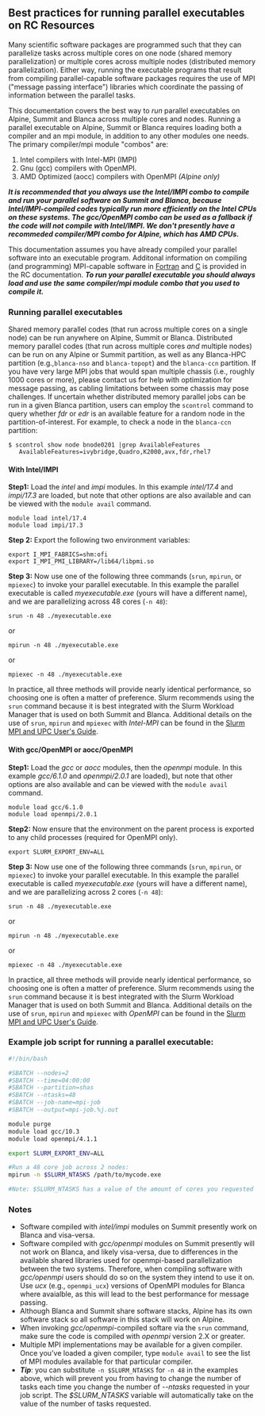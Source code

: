 ##  Best practices for running parallel executables on RC Resources

Many scientific software packages are programmed such that they can parallelize tasks across multiple cores on one node (shared memory parallelization) or multiple cores across multiple nodes (distributed memory parallelization).  Either way, running the executable programs that result from compiling parallel-capable software packages requires the use of MPI ("message passing interface") libraries which coordinate the passing of information between the parallel tasks.

This documentation covers the best way to _run_ parallel executables on Alpine, Summit and Blanca across multiple cores and nodes. Running a parallel executable on Alpine, Summit or Blanca requires loading both a compiler and an mpi module, in addition to any other modules one needs.  The primary compiler/mpi module "combos" are: 

1) Intel compilers with Intel-MPI (IMPI)
2) Gnu (gcc) compilers with OpenMPI.  
3) AMD Optimized (aocc) compilers with OpenMPI _(Alpine only)_

___It is recommended that you always use the Intel/IMPI combo to compile and run your parallel software on Summit and Blanca, because Intel/IMPI-compiled codes typically run more efficiently on the Intel CPUs on these systems. The gcc/OpenMPI combo can be used as a fallback if the code will not compile with Intel/IMPI. We don't presently have a recommeded compiler/MPI combo for Alpine, which has AMD CPUs.___

This documentation assumes you have already compiled your parallel software into an executable program.  Additonal information on compiling (and programming) MPI-capable software in [Fortran](https://curc.readthedocs.io/en/latest/programming/MPI-Fortran.html) and [C](https://curc.readthedocs.io/en/latest/programming/MPI-C.html) is provided in the RC documentation. ___To run your parallel executable you should always load and use the same compiler/mpi module combo that you used to compile it.___  



### Running parallel executables

Shared memory parallel codes (that run across multiple cores on a single node) can be run anywhere on Alpine, Summit or Blanca.  Distributed memory parallel codes (that run across multiple cores _and_ multiple nodes) can be run on any Alpine or Summit partition, as well as any Blanca-HPC partition (e.g.,`blanca-nso` and `blanca-topopt`) and the `blanca-ccn` partition. If you have very large MPI jobs that would span multiple chassis (i.e., roughly 1000 cores or more), please contact us for help with optimization for message passing, as cabling limitations between some chassis may pose challenges. If uncertain whether distributed memory parallel jobs can be run in a given Blanca partition, users can employ the `scontrol` command to query whether _fdr_ or _edr_ is an available feature for a random node in the partition-of-interest. For example, to check a node in the `blanca-ccn` partition: 
```
$ scontrol show node bnode0201 |grep AvailableFeatures
   AvailableFeatures=ivybridge,Quadro,K2000,avx,fdr,rhel7
   ```

#### With Intel/IMPI

__Step1:__
Load the _intel_ and _impi_ modules. In this example _intel/17.4_ and _impi/17.3_ are loaded, but note that other options are also available and can be viewed with the `module avail` command.
```
module load intel/17.4
module load impi/17.3
```

__Step 2:__
Export the following two environment variables:
```
export I_MPI_FABRICS=shm:ofi
export I_MPI_PMI_LIBRARY=/lib64/libpmi.so
```

__Step 3:__
Now use one of the following three commands (`srun`, `mpirun`, or `mpiexec`) to invoke your parallel executable.  In this example the parallel executable is called _myexecutable.exe_ (yours will have a different name), and we are parallelizing across 48 cores (`-n 48`):
```
srun -n 48 ./myexecutable.exe
```
or
```
mpirun -n 48 ./myexecutable.exe
```
or
```
mpiexec -n 48 ./myexecutable.exe
```

In practice, all three methods will provide nearly identical performance, so choosing one is often a matter of preference. Slurm recommends using the `srun` command because it is best integrated with the Slurm Workload Manager that is used on both Summit and Blanca. Additional details on the use of `srun`, `mpirun` and `mpiexec` with _Intel-MPI_ can be found in the [Slurm MPI and UPC User's Guide](https://slurm.schedmd.com/mpi_guide.html#intel_mpi). 

#### With gcc/OpenMPI or aocc/OpenMPI

__Step1:__
Load the _gcc_ or _aocc_ modules, then the _openmpi_ module. In this example _gcc/6.1.0_ and _openmpi/2.0.1_ are loaded), but note that other options are also available and can be viewed with the `module avail` command.
```
module load gcc/6.1.0
module load openmpi/2.0.1
```

__Step2:__
Now ensure that the environment on the parent process is exported to any child processes (required for OpenMPI only).
```
export SLURM_EXPORT_ENV=ALL
```

__Step 3:__
Now use one of the following three commands (`srun`, `mpirun`, or `mpiexec`) to invoke your parallel executable. In this example the parallel executable is called _myexecutable.exe_ (yours will have a different name), and we are parallelizing across 2 cores (`-n 48`):
```
srun -n 48 ./myexecutable.exe
```
or
```
mpirun -n 48 ./myexecutable.exe
```
or
```
mpiexec -n 48 ./myexecutable.exe
```

In practice, all three methods will provide nearly identical performance, so choosing one is often a matter of preference. Slurm recommends using the `srun` command because it is best integrated with the Slurm Workload Manager that is used on both Summit and Blanca. Additional details on the use of `srun`, `mpirun` and `mpiexec` with _OpenMPI_ can be found in the [Slurm MPI and UPC User's Guide](https://slurm.schedmd.com/mpi_guide.html#open_mpi).

### Example job script for running a parallel executable:

```bash
#!/bin/bash

#SBATCH --nodes=2
#SBATCH --time=04:00:00
#SBATCH --partition=shas
#SBATCH --ntasks=48
#SBATCH --job-name=mpi-job
#SBATCH --output=mpi-job.%j.out

module purge
module load gcc/10.3
module load openmpi/4.1.1

export SLURM_EXPORT_ENV=ALL

#Run a 48 core job across 2 nodes:
mpirun -n $SLURM_NTASKS /path/to/mycode.exe

#Note: $SLURM_NTASKS has a value of the amount of cores you requested
```

### Notes

* Software compiled with _intel/impi_ modules on Summit presently work on Blanca and visa-versa.
* Software compiled with _gcc/openmpi_ modules on Summit presently will not work on Blanca, and likely visa-versa, due to differences in the available shared libraries used for openmpi-based parallelization between the two systems. Therefore, when compiling software with _gcc/openmpi_ users should do so on the system they intend to use it on.  Use *ucx* (e.g., `openmpi_ucx`) versions of OpenMPI modules for Blanca where avaialble, as this will lead to the best performance for message passing. 
* Although Blanca and Summit share software stacks, Alpine has its own software stack so all software in this stack will work on Alpine.
* When invoking _gcc/openmpi_-compiled softare via the `srun` command, make sure the code is compiled with _openmpi_ version 2.X or greater. 
* Multiple MPI implementations may be available for a given compiler.  Once you've loaded a given compiler, type `module avail` to see the list of MPI modules available for that particular compiler. 
* ___Tip___: you can substitute `-n $SLURM_NTASKS` for `-n 48` in the examples above, which will prevent you from having to change the number of tasks each time you change the number of _--ntasks_ requested in your job script.  The _$SLURM_NTASKS_ variable will automatically take on the value of the number of tasks requested.  







